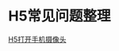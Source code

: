# H5常见问题整理

<a href="/H5%E6%89%93%E5%BC%80%E6%89%8B%E6%9C%BA%E6%91%84%E5%83%8F%E5%A4%B4.md">H5打开手机摄像头</a>
